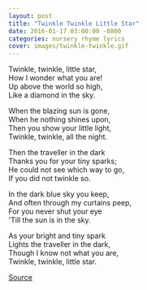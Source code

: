 ```yaml
---
layout: post
title: "Twinkle Twinkle Little Star"
date: 2016-01-17 03:00:00 -0800
categories: nursery rhyme lyrics
cover: images/twinkle-twinkle.gif
---
```

Twinkle, twinkle, little star,  
How I wonder what you are!  
Up above the world so high,  
Like a diamond in the sky.

When the blazing sun is gone,  
When he nothing shines upon,  
Then you show your little light,  
Twinkle, twinkle, all the night.

Then the traveller in the dark  
Thanks you for your tiny sparks;  
He could not see which way to go,  
If you did not twinkle so.

In the dark blue sky you keep,  
And often through my curtains peep,  
For you never shut your eye  
'Till the sun is in the sky.

As your bright and tiny spark  
Lights the traveller in the dark,  
Though I know not what you are,  
Twinkle, twinkle, little star.

[Source](https://en.wikipedia.org/wiki/Twinkle,_Twinkle,_Little_Star)
